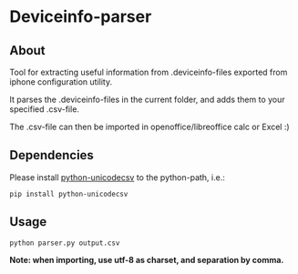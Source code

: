 # Deviceinfo-parser

## About
Tool for extracting useful information from .deviceinfo-files exported from iphone configuration utility.

It parses the .deviceinfo-files in the current folder, and adds them to your specified .csv-file.

The .csv-file can then be imported in openoffice/libreoffice calc or Excel :)

## Dependencies
Please install [python-unicodecsv](https://github.com/jdunck/python-unicodecsv) to the python-path, i.e.:

	pip install python-unicodecsv
		

## Usage
	python parser.py output.csv

**Note: when importing, use utf-8 as charset, and separation by comma.**
